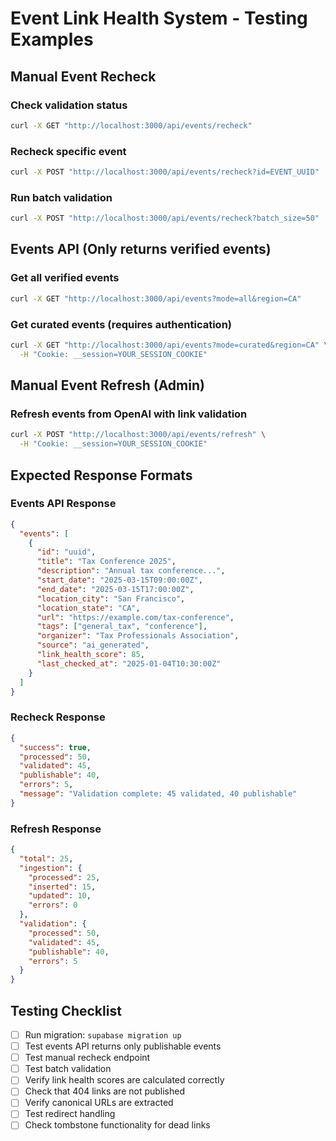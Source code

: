 # Event Link Health System - Testing Examples

## Manual Event Recheck

### Check validation status
```bash
curl -X GET "http://localhost:3000/api/events/recheck"
```

### Recheck specific event
```bash
curl -X POST "http://localhost:3000/api/events/recheck?id=EVENT_UUID"
```

### Run batch validation
```bash
curl -X POST "http://localhost:3000/api/events/recheck?batch_size=50"
```

## Events API (Only returns verified events)

### Get all verified events
```bash
curl -X GET "http://localhost:3000/api/events?mode=all&region=CA"
```

### Get curated events (requires authentication)
```bash
curl -X GET "http://localhost:3000/api/events?mode=curated&region=CA" \
  -H "Cookie: __session=YOUR_SESSION_COOKIE"
```

## Manual Event Refresh (Admin)

### Refresh events from OpenAI with link validation
```bash
curl -X POST "http://localhost:3000/api/events/refresh" \
  -H "Cookie: __session=YOUR_SESSION_COOKIE"
```

## Expected Response Formats

### Events API Response
```json
{
  "events": [
    {
      "id": "uuid",
      "title": "Tax Conference 2025",
      "description": "Annual tax conference...",
      "start_date": "2025-03-15T09:00:00Z",
      "end_date": "2025-03-15T17:00:00Z",
      "location_city": "San Francisco",
      "location_state": "CA",
      "url": "https://example.com/tax-conference",
      "tags": ["general_tax", "conference"],
      "organizer": "Tax Professionals Association",
      "source": "ai_generated",
      "link_health_score": 85,
      "last_checked_at": "2025-01-04T10:30:00Z"
    }
  ]
}
```

### Recheck Response
```json
{
  "success": true,
  "processed": 50,
  "validated": 45,
  "publishable": 40,
  "errors": 5,
  "message": "Validation complete: 45 validated, 40 publishable"
}
```

### Refresh Response
```json
{
  "total": 25,
  "ingestion": {
    "processed": 25,
    "inserted": 15,
    "updated": 10,
    "errors": 0
  },
  "validation": {
    "processed": 50,
    "validated": 45,
    "publishable": 40,
    "errors": 5
  }
}
```

## Testing Checklist

- [ ] Run migration: `supabase migration up`
- [ ] Test events API returns only publishable events
- [ ] Test manual recheck endpoint
- [ ] Test batch validation
- [ ] Verify link health scores are calculated correctly
- [ ] Check that 404 links are not published
- [ ] Verify canonical URLs are extracted
- [ ] Test redirect handling
- [ ] Check tombstone functionality for dead links

